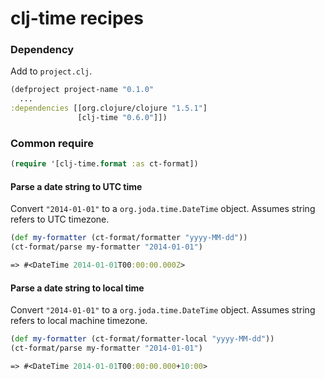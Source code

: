 # clj-time recipes

### Dependency

Add to ```project.clj```.

```clojure
(defproject project-name "0.1.0"
  ...
:dependencies [[org.clojure/clojure "1.5.1"]
               [clj-time "0.6.0"]])
```

### Common require
```clojure
(require '[clj-time.format :as ct-format])
```

#### Parse a date string to UTC time

Convert ```"2014-01-01"``` to a ```org.joda.time.DateTime``` object.
Assumes string refers to UTC timezone.

```clojure
(def my-formatter (ct-format/formatter "yyyy-MM-dd"))
(ct-format/parse my-formatter "2014-01-01")

=> #<DateTime 2014-01-01T00:00:00.000Z>
```
#### Parse a date string to local time
Convert ```"2014-01-01"``` to a ```org.joda.time.DateTime``` object.
Assumes string refers to local machine timezone.

```clojure
(def my-formatter (ct-format/formatter-local "yyyy-MM-dd"))
(ct-format/parse my-formatter "2014-01-01")

=> #<DateTime 2014-01-01T00:00:00.000+10:00>
```

